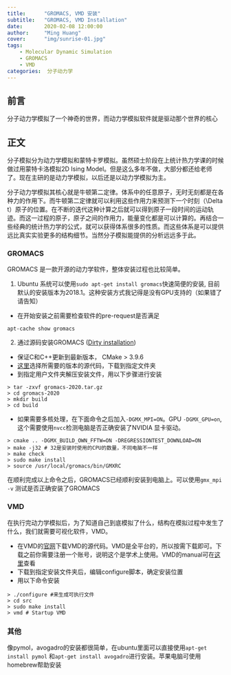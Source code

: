 ```yaml
---
title:      "GROMACS, VMD 安装"
subtitle:   "GROMACS, VMD Installation"
date:       2020-02-08 12:00:00
author:     "Ming Huang"
cover:      "img/sunrise-01.jpg"
tags:
    - Molecular Dynamic Simulation
    - GROMACS
    - VMD
categories:  分子动力学
---
```


## 前言

分子动力学模拟了一个神奇的世界，而动力学模拟软件就是驱动那个世界的核心

## 正文

分子模拟分为动力学模拟和蒙特卡罗模拟。虽然硕士阶段在上统计热力学课的时候做过用蒙特卡洛模拟2D Ising Model。但是这么多年不做，大部分都还给老师了。现在主研的是动力学模拟，以后还是以动力学模拟为主。

分子动力学模拟其核心就是牛顿第二定律。体系中的任意原子，无时无刻都是在各种力的作用下。而牛顿第二定律就可以利用这些作用力来预测下一个时刻（\Delta t）原子的位置。在不断的迭代这种计算之后就可以得到原子一段时间的运动轨迹。而这一过程的原子，原子之间的作用力，能量变化都是可以计算的。再结合一些经典的统计热力学的公式，就可以获得体系很多的性质。而这些体系是可以提供远比真实实验更多的结构细节。当然分子模拟能提供的分析远远多于此。

### GROMACS
GROMACS 是一款开源的动力学软件，整体安装过程也比较简单。
1. Ubuntu 系统可以使用`sudo apt-get install gromacs`快速简便的安装, 目前默认的安装版本为2018.1。这种安装方式我记得是没有GPU支持的（如果错了请告知）
* 在开始安装之前需要检查软件的pre-request是否满足
```
apt-cache show gromacs
```
2. 通过源码安装GROMACS ([Dirty installation](http://manual.gromacs.org/documentation/2020/install-guide/index.html "Dirty installation"))
* 保证C和C++更新到最新版本， CMake > 3.9.6
* [这里](http://manual.gromacs.org/documentation/ "这里")选择所需要的版本的源代码，下载到指定文件夹
* 到指定用户文件夹解压安装文件，用以下步骤进行安装
```
> tar -zxvf gromacs-2020.tar.gz
> cd gromacs-2020
> mkdir build
> cd build
```
* 如果需要多核处理，在下面命令之后加入`-DGMX_MPI=ON`。GPU `-DGMX_GPU=on`, 这个需要使用`nvcc`检测电脑是否正确安装了NVIDIA 显卡驱动。
```
> cmake .. -DGMX_BUILD_OWN_FFTW=ON -DREGRESSIONTEST_DOWNLOAD=ON
> make -j32 # 32是安装时使用的CPU的数量，不同电脑不一样
> make check
> sudo make install
> source /usr/local/gromacs/bin/GMXRC
```
在顺利完成以上命令之后，GROMACS已经顺利安装到电脑上。可以使用`gmx_mpi -v` 测试是否正确安装了GROMACS

### VMD
在执行完动力学模拟后，为了知道自己到底模拟了什么，结构在模拟过程中发生了什么，我们就需要可视化软件，VMD。

* 在VMD的[官网](https://www.ks.uiuc.edu/Research/vmd/ "官网")下载VMD的源代码。VMD是全平台的，所以按需下载即可。下载之前你需要注册一个账号，说明这个是学术上使用。VMD的manual可在[这里](https://www.ks.uiuc.edu/Research/vmd/current/ig/ig.html "这里")查看
* 下载到指定安装文件夹后，编辑configure脚本，确定安装位置
* 用以下命令安装
```
> ./configure #来生成可执行文件
> cd src
> sudo make install
> vmd # Startup VMD
```

### 其他
像pymol，avogadro的安装都很简单，在ubuntu里面可以直接使用`apt-get install pymol` 和`apt-get install avogadro`进行安装。苹果电脑可使用homebrew帮助安装






